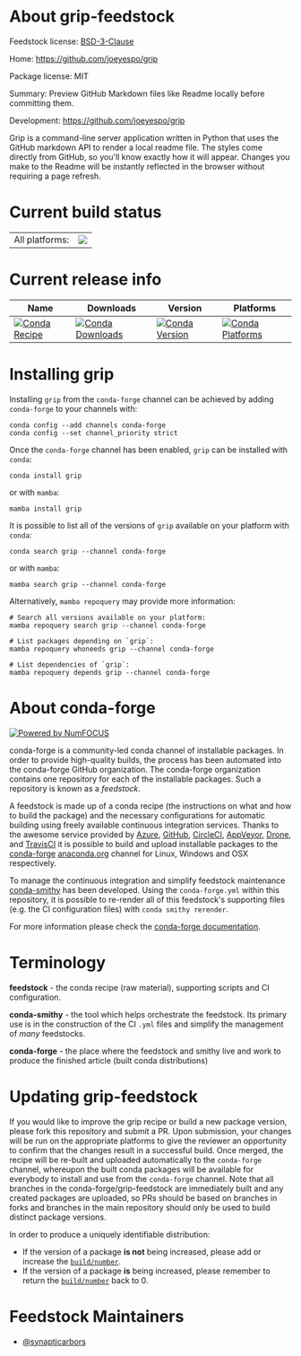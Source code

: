 About grip-feedstock
====================

Feedstock license: [BSD-3-Clause](https://github.com/conda-forge/grip-feedstock/blob/main/LICENSE.txt)

Home: https://github.com/joeyespo/grip

Package license: MIT

Summary: Preview GitHub Markdown files like Readme locally before committing them.

Development: https://github.com/joeyespo/grip

Grip is a command-line server application written in Python that uses the GitHub markdown API
to render a local readme file. The styles come directly from GitHub, so you'll know exactly
how it will appear. Changes you make to the Readme will be instantly reflected in the browser
without requiring a page refresh.


Current build status
====================


<table><tr><td>All platforms:</td>
    <td>
      <a href="https://dev.azure.com/conda-forge/feedstock-builds/_build/latest?definitionId=2973&branchName=main">
        <img src="https://dev.azure.com/conda-forge/feedstock-builds/_apis/build/status/grip-feedstock?branchName=main">
      </a>
    </td>
  </tr>
</table>

Current release info
====================

| Name | Downloads | Version | Platforms |
| --- | --- | --- | --- |
| [![Conda Recipe](https://img.shields.io/badge/recipe-grip-green.svg)](https://anaconda.org/conda-forge/grip) | [![Conda Downloads](https://img.shields.io/conda/dn/conda-forge/grip.svg)](https://anaconda.org/conda-forge/grip) | [![Conda Version](https://img.shields.io/conda/vn/conda-forge/grip.svg)](https://anaconda.org/conda-forge/grip) | [![Conda Platforms](https://img.shields.io/conda/pn/conda-forge/grip.svg)](https://anaconda.org/conda-forge/grip) |

Installing grip
===============

Installing `grip` from the `conda-forge` channel can be achieved by adding `conda-forge` to your channels with:

```
conda config --add channels conda-forge
conda config --set channel_priority strict
```

Once the `conda-forge` channel has been enabled, `grip` can be installed with `conda`:

```
conda install grip
```

or with `mamba`:

```
mamba install grip
```

It is possible to list all of the versions of `grip` available on your platform with `conda`:

```
conda search grip --channel conda-forge
```

or with `mamba`:

```
mamba search grip --channel conda-forge
```

Alternatively, `mamba repoquery` may provide more information:

```
# Search all versions available on your platform:
mamba repoquery search grip --channel conda-forge

# List packages depending on `grip`:
mamba repoquery whoneeds grip --channel conda-forge

# List dependencies of `grip`:
mamba repoquery depends grip --channel conda-forge
```


About conda-forge
=================

[![Powered by
NumFOCUS](https://img.shields.io/badge/powered%20by-NumFOCUS-orange.svg?style=flat&colorA=E1523D&colorB=007D8A)](https://numfocus.org)

conda-forge is a community-led conda channel of installable packages.
In order to provide high-quality builds, the process has been automated into the
conda-forge GitHub organization. The conda-forge organization contains one repository
for each of the installable packages. Such a repository is known as a *feedstock*.

A feedstock is made up of a conda recipe (the instructions on what and how to build
the package) and the necessary configurations for automatic building using freely
available continuous integration services. Thanks to the awesome service provided by
[Azure](https://azure.microsoft.com/en-us/services/devops/), [GitHub](https://github.com/),
[CircleCI](https://circleci.com/), [AppVeyor](https://www.appveyor.com/),
[Drone](https://cloud.drone.io/welcome), and [TravisCI](https://travis-ci.com/)
it is possible to build and upload installable packages to the
[conda-forge](https://anaconda.org/conda-forge) [anaconda.org](https://anaconda.org/)
channel for Linux, Windows and OSX respectively.

To manage the continuous integration and simplify feedstock maintenance
[conda-smithy](https://github.com/conda-forge/conda-smithy) has been developed.
Using the ``conda-forge.yml`` within this repository, it is possible to re-render all of
this feedstock's supporting files (e.g. the CI configuration files) with ``conda smithy rerender``.

For more information please check the [conda-forge documentation](https://conda-forge.org/docs/).

Terminology
===========

**feedstock** - the conda recipe (raw material), supporting scripts and CI configuration.

**conda-smithy** - the tool which helps orchestrate the feedstock.
                   Its primary use is in the construction of the CI ``.yml`` files
                   and simplify the management of *many* feedstocks.

**conda-forge** - the place where the feedstock and smithy live and work to
                  produce the finished article (built conda distributions)


Updating grip-feedstock
=======================

If you would like to improve the grip recipe or build a new
package version, please fork this repository and submit a PR. Upon submission,
your changes will be run on the appropriate platforms to give the reviewer an
opportunity to confirm that the changes result in a successful build. Once
merged, the recipe will be re-built and uploaded automatically to the
`conda-forge` channel, whereupon the built conda packages will be available for
everybody to install and use from the `conda-forge` channel.
Note that all branches in the conda-forge/grip-feedstock are
immediately built and any created packages are uploaded, so PRs should be based
on branches in forks and branches in the main repository should only be used to
build distinct package versions.

In order to produce a uniquely identifiable distribution:
 * If the version of a package **is not** being increased, please add or increase
   the [``build/number``](https://docs.conda.io/projects/conda-build/en/latest/resources/define-metadata.html#build-number-and-string).
 * If the version of a package **is** being increased, please remember to return
   the [``build/number``](https://docs.conda.io/projects/conda-build/en/latest/resources/define-metadata.html#build-number-and-string)
   back to 0.

Feedstock Maintainers
=====================

* [@synapticarbors](https://github.com/synapticarbors/)

